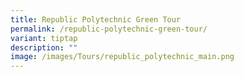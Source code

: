 ```yaml
---
title: Republic Polytechnic Green Tour
permalink: /republic-polytechnic-green-tour/
variant: tiptap
description: ""
image: /images/Tours/republic_polytechnic_main.png
---
```

